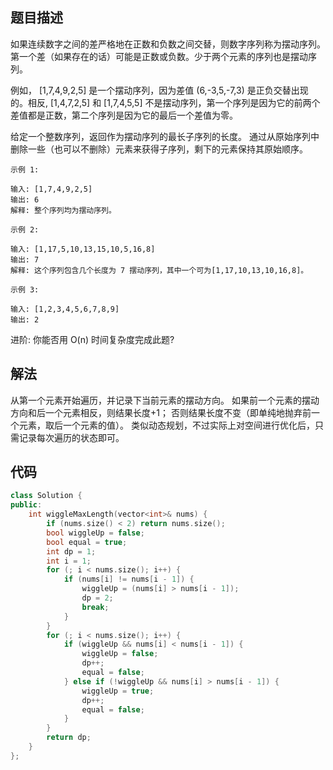 ## 题目描述

如果连续数字之间的差严格地在正数和负数之间交替，则数字序列称为摆动序列。第一个差（如果存在的话）可能是正数或负数。少于两个元素的序列也是摆动序列。

例如， [1,7,4,9,2,5] 是一个摆动序列，因为差值 (6,-3,5,-7,3) 是正负交替出现的。相反, [1,4,7,2,5] 和 [1,7,4,5,5] 不是摆动序列，第一个序列是因为它的前两个差值都是正数，第二个序列是因为它的最后一个差值为零。

给定一个整数序列，返回作为摆动序列的最长子序列的长度。 通过从原始序列中删除一些（也可以不删除）元素来获得子序列，剩下的元素保持其原始顺序。
```
示例 1:

输入: [1,7,4,9,2,5]
输出: 6 
解释: 整个序列均为摆动序列。

示例 2:

输入: [1,17,5,10,13,15,10,5,16,8]
输出: 7
解释: 这个序列包含几个长度为 7 摆动序列，其中一个可为[1,17,10,13,10,16,8]。

示例 3:

输入: [1,2,3,4,5,6,7,8,9]
输出: 2
```
进阶:
你能否用 O(n) 时间复杂度完成此题?

## 解法

从第一个元素开始遍历，并记录下当前元素的摆动方向。
如果前一个元素的摆动方向和后一个元素相反，则结果长度+1；
否则结果长度不变（即单纯地抛弃前一个元素，取后一个元素的值）。
类似动态规划，不过实际上对空间进行优化后，只需记录每次遍历的状态即可。

## 代码

```cpp
class Solution {
public:
    int wiggleMaxLength(vector<int>& nums) {
        if (nums.size() < 2) return nums.size();
        bool wiggleUp = false;
        bool equal = true;
        int dp = 1;
        int i = 1;
        for (; i < nums.size(); i++) {
            if (nums[i] != nums[i - 1]) {
                wiggleUp = (nums[i] > nums[i - 1]);
                dp = 2;
                break;
            }
        }
        for (; i < nums.size(); i++) {
            if (wiggleUp && nums[i] < nums[i - 1]) {
                wiggleUp = false;
                dp++;
                equal = false;
            } else if (!wiggleUp && nums[i] > nums[i - 1]) {
                wiggleUp = true;
                dp++;
                equal = false;
            }
        }
        return dp;
    }
};
```